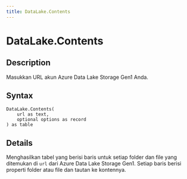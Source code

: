 ```yaml
---
title: DataLake.Contents
---
```


# DataLake.Contents


## Description

Masukkan URL akun Azure Data Lake Storage Gen1 Anda.


## Syntax

```powerquery
DataLake.Contents(
    url as text,
    optional options as record
) as table
```


## Details

Menghasilkan tabel yang berisi baris untuk setiap folder dan file yang ditemukan di <code>url</code> dari Azure Data Lake Storage Gen1. Setiap baris berisi properti folder atau file dan tautan ke kontennya.


